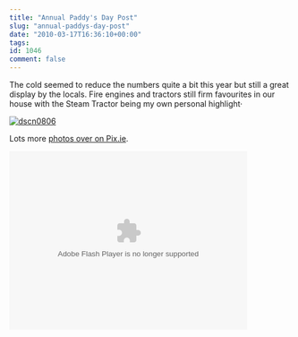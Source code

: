 ```yaml
---
title: "Annual Paddy's Day Post"
slug: "annual-paddys-day-post"
date: "2010-03-17T16:36:10+00:00"
tags:
id: 1046
comment: false
---
```


The cold seemed to reduce the numbers quite a bit this year but still a great display by the locals. Fire engines and tractors still firm favourites in our house with the Steam Tractor being my own personal highlight·

[![dscn0806](http://photos2.pix.ie/4B/C9/4BC90E10D5BC4662A197087AFDE1F78F-500.jpg)](http://pix.ie/conor/1565325 "dscn0806 by conor")

Lots more [photos over on Pix.ie](http://pix.ie/conor/album/371480).

<object classid="clsid:d27cdb6e-ae6d-11cf-96b8-444553540000" codebase="http://download.macromedia.com/pub/shockwave/cabs/flash/swflash.cab#version=9,0,115,0" width="425" height="319" id="qikPlayer" align="middle"><param name="allowScriptAccess" value="sameDomain" /><param name="allowFullScreen" value="true" /><param name="movie" value="http://qik.com/swfs/qikPlayer5.swf" /><param name="quality" value="high" /><param name="bgcolor" value="#333333" /><param name="FlashVars" value="streamID=7128e952fcc7439092f9e302f9ff2bd4andautoplay=false" /><embed src="http://qik.com/swfs/qikPlayer5.swf" quality="high" bgcolor="#333333" width="425" height="319" name="qikPlayer" align="middle" allowScriptAccess="sameDomain" allowFullScreen="true" type="application/x-shockwave-flash" pluginspage="http://www.macromedia.com/go/getflashplayer" FlashVars="streamID=7128e952fcc7439092f9e302f9ff2bd4andautoplay=false"></embed></object>
